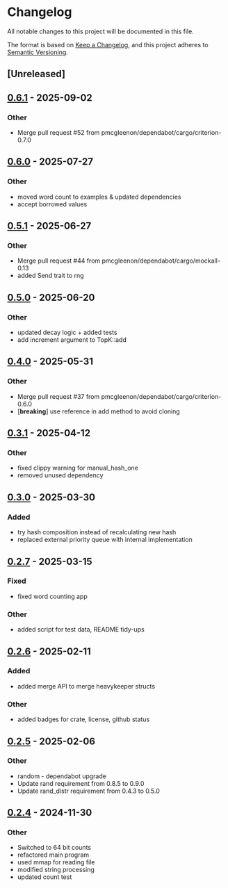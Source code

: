 # Changelog

All notable changes to this project will be documented in this file.

The format is based on [Keep a Changelog](https://keepachangelog.com/en/1.0.0/),
and this project adheres to [Semantic Versioning](https://semver.org/spec/v2.0.0.html).

## [Unreleased]

## [0.6.1](https://github.com/fastly/heavykeeper-rs/compare/v0.6.0...v0.6.1) - 2025-09-02

### Other

- Merge pull request #52 from pmcgleenon/dependabot/cargo/criterion-0.7.0

## [0.6.0](https://github.com/pmcgleenon/heavykeeper-rs/compare/v0.5.1...v0.6.0) - 2025-07-27

### Other

- moved word count to examples & updated dependencies
- accept borrowed values

## [0.5.1](https://github.com/pmcgleenon/heavykeeper-rs/compare/v0.5.0...v0.5.1) - 2025-06-27

### Other

- Merge pull request #44 from pmcgleenon/dependabot/cargo/mockall-0.13
- added Send trait to  rng

## [0.5.0](https://github.com/pmcgleenon/heavykeeper-rs/compare/v0.4.0...v0.5.0) - 2025-06-20

### Other

- updated decay logic + added tests
- add increment argument to TopK::add

## [0.4.0](https://github.com/pmcgleenon/heavykeeper-rs/compare/v0.3.1...v0.4.0) - 2025-05-31

### Other

- Merge pull request #37 from pmcgleenon/dependabot/cargo/criterion-0.6.0
- [**breaking**] use reference in add method to avoid cloning

## [0.3.1](https://github.com/pmcgleenon/heavykeeper-rs/compare/v0.3.0...v0.3.1) - 2025-04-12

### Other

- fixed clippy warning for manual_hash_one
- removed unused dependency

## [0.3.0](https://github.com/pmcgleenon/heavykeeper-rs/compare/v0.2.7...v0.3.0) - 2025-03-30

### Added

- try hash composition instead of recalculating new hash
- replaced external priority queue with internal implementation


## [0.2.7](https://github.com/pmcgleenon/heavykeeper-rs/compare/v0.2.6...v0.2.7) - 2025-03-15

### Fixed

- fixed word counting app

### Other

- added script for test data, README tidy-ups

## [0.2.6](https://github.com/pmcgleenon/heavykeeper-rs/compare/v0.2.5...v0.2.6) - 2025-02-11

### Added

- added merge API to merge heavykeeper structs

### Other

- added badges for crate, license, github status

## [0.2.5](https://github.com/pmcgleenon/heavykeeper-rs/compare/v0.2.4...v0.2.5) - 2025-02-06

### Other

- random - dependabot upgrade
- Update rand requirement from 0.8.5 to 0.9.0
- Update rand_distr requirement from 0.4.3 to 0.5.0

## [0.2.4](https://github.com/pmcgleenon/heavykeeper-rs/compare/v0.2.3...v0.2.4) - 2024-11-30

### Other

- Switched to 64 bit counts
- refactored main program
- used mmap for reading file
- modified string processing
- updated count test
